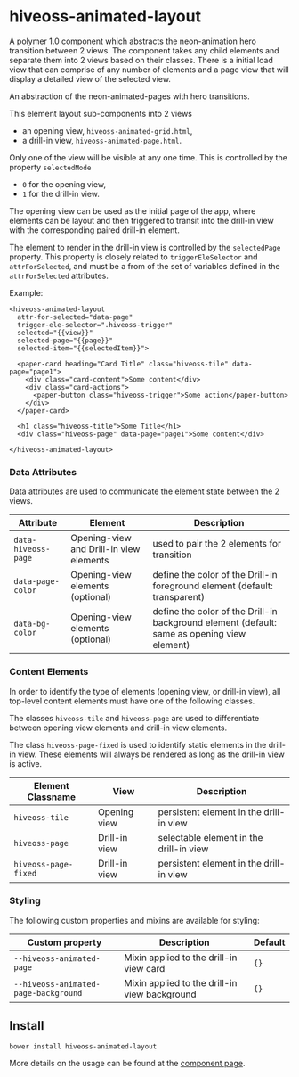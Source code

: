 # hiveoss-animated-layout
A polymer 1.0 component which abstracts the neon-animation hero transition between 2 views. The component takes any child elements and separate them into 2 views based on their classes. There is a initial load view that can comprise of any number of elements and a page view that will display a detailed view of the selected view.

An abstraction of the neon-animated-pages with hero transitions. 

This element layout sub-components into 2 views
 - an opening view, `hiveoss-animated-grid.html`, 
 - a drill-in view, `hiveoss-animated-page.html`.
 
Only one of the view will be visible at any one time. This is controlled by 
the property `selectedMode` 
  - `0` for the opening view, 
  - `1` for the drill-in view.

The opening view can be used as the initial page of the app, where
elements can be layout and then triggered to transit into the 
drill-in view with the corresponding paired drill-in element. 

The element to render in the drill-in view is controlled by the `selectedPage`
property. This property is closely related to `triggerEleSelector` and 
`attrForSelected`, and must be a from of the set of variables defined in 
the `attrForSelected` attributes.

Example:

```
<hiveoss-animated-layout
  attr-for-selected="data-page"
  trigger-ele-selector=".hiveoss-trigger"
  selected="{{view}}"
  selected-page="{{page}}"
  selected-item="{{selectedItem}}">

  <paper-card heading="Card Title" class="hiveoss-tile" data-page="page1">
    <div class="card-content">Some content</div>
    <div class="card-actions">
      <paper-button class="hiveoss-trigger">Some action</paper-button>
    </div>
  </paper-card>

  <h1 class="hiveoss-title">Some Title</h1>
  <div class="hiveoss-page" data-page="page1">Some content</div>

</hiveoss-animated-layout>

```


### Data Attributes
Data attributes are used to communicate the element state between the 2 views.

Attribute | Element | Description
----------------|-------------|-------------
`data-hiveoss-page` | Opening-view and Drill-in view elements | used to pair the 2 elements for transition
`data-page-color` | Opening-view elements (optional) | define the color of the Drill-in foreground element (default: transparent)
`data-bg-color` | Opening-view elements  (optional) | define the color of the Drill-in background element (default: same as opening view element)

### Content Elements
In order to identify the type of elements (opening view, or drill-in view),
all top-level content elements must have one of the following classes.

The classes `hiveoss-tile` and `hiveoss-page` are used to differentiate
between opening view elements and drill-in view elements.

The class `hiveoss-page-fixed` is used to identify static elements in the
drill-in view. These elements will always be rendered as long as the drill-in
view is active.

Element Classname | View | Description
----------------|-------------|----------
`hiveoss-tile` | Opening view | persistent element in the drill-in view
`hiveoss-page` | Drill-in view | selectable element in the drill-in view
`hiveoss-page-fixed` | Drill-in view | persistent element in the drill-in view

### Styling
The following custom properties and mixins are available for styling:

Custom property | Description | Default
----------------|-------------|----------
`--hiveoss-animated-page` | Mixin applied to the drill-in view card | `{}`
`--hiveoss-animated-page-background` | Mixin applied to the drill-in view background | `{}`

## Install
```
bower install hiveoss-animated-layout
```

More details on the usage can be found at the [component page](http://hiveoss.github.io/hiveoss-animated-layout/).

